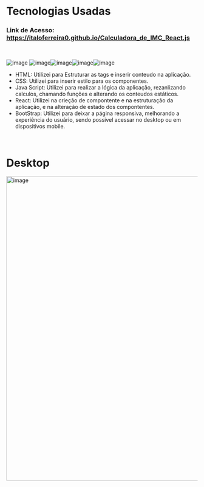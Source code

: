 <h1>Tecnologias Usadas</h1>
<h3>Link de Acesso:<a href="https://italoferreira0.github.io/Calculadora_de_IMC_React.js/"> https://italoferreira0.github.io/Calculadora_de_IMC_React.js</a></h3><br/>


![image](https://github.com/italoferreira0/Calculadora_de_IMC_React.js/assets/84740878/45b24e4d-4fe9-42d8-bbd6-40cc32afb80e) ![image](https://github.com/italoferreira0/Calculadora_de_IMC_React.js/assets/84740878/50a76f69-49c8-493c-b9b3-f00901d19dca)![image](https://github.com/italoferreira0/Calculadora_de_IMC_React.js/assets/84740878/67e5ed36-cbe5-49ec-932a-6af5773ab333)![image](https://github.com/italoferreira0/Calculadora_de_IMC_React.js/assets/84740878/4369f61f-f3cb-4009-a9ce-02c5f7dc08fd)![image](https://github.com/italoferreira0/Calculadora_de_IMC_React.js/assets/84740878/0f0f7ecb-5fce-44fd-bb30-d9fdc4c835d3)


<ul>
  <li>HTML: Utilizei para Estruturar as tags e inserir conteudo na aplicação.</li>
  <li>CSS: Utilizei para inserir estilo para os componentes.</li>
  <li>Java Script: Utilizei para realizar a lógica da aplicação, rezanlizando calculos, chamando funções e alterando os conteudos estáticos.</li>
  <li>React: Utilizei na crieção de compontente e na estruturação da aplicação, e na alteração de estado dos compontentes.</li>
  <li>BootStrap: Utilizei para deixar a página responsiva, melhorando a experiência do usuário, sendo possivel acessar no desktop ou em dispositivos mobile.</li> 
</ul><br/>

<h1>Desktop</h1>
<img width="800" alt="image" src="https://github.com/italoferreira0/Calculadora_de_IMC_React.js/assets/84740878/c82ce96a-b324-47f2-8dbc-6991f3952b83">







